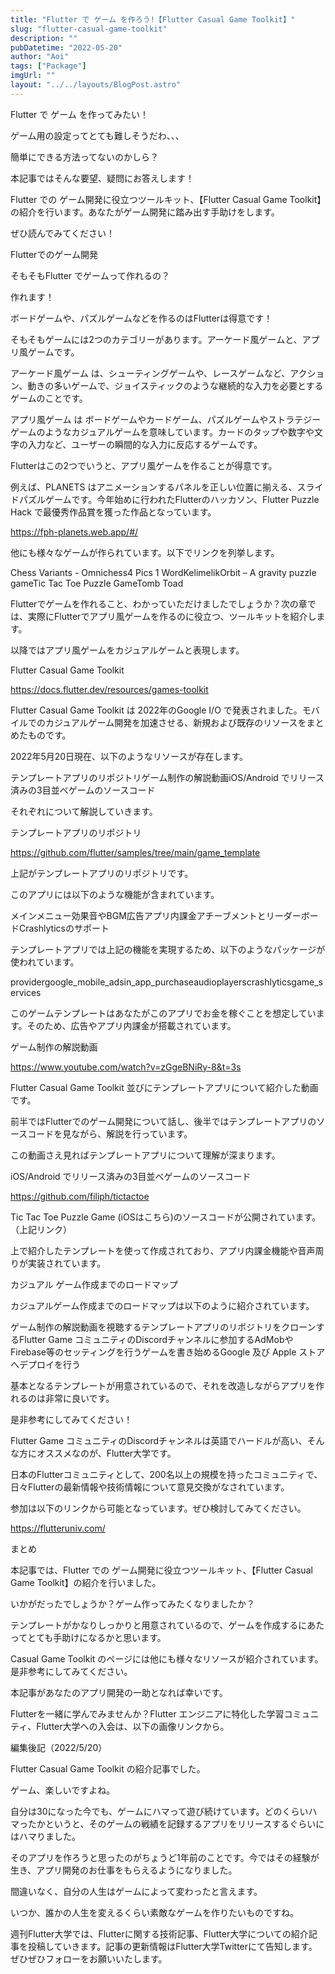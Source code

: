 ```yaml
---
title: "Flutter で ゲーム を作ろう!【Flutter Casual Game Toolkit】"
slug: "flutter-casual-game-toolkit"
description: ""
pubDatetime: "2022-05-20"
author: "Aoi"
tags: ["Package"]
imgUrl: ""
layout: "../../layouts/BlogPost.astro"
---
```




Flutter で ゲーム を作ってみたい！





ゲーム用の設定ってとても難しそうだわ、、、



簡単にできる方法ってないのかしら？




本記事ではそんな要望、疑問にお答えします！



Flutter での ゲーム開発に役立つツールキット、【Flutter Casual Game Toolkit】の紹介を行います。あなたがゲーム開発に踏み出す手助けをします。



ぜひ読んでみてください！



Flutterでのゲーム開発




そもそもFlutter でゲームって作れるの？





作れます！



ボードゲームや、パズルゲームなどを作るのはFlutterは得意です！




そもそもゲームには2つのカテゴリーがあります。アーケード風ゲームと、アプリ風ゲームです。




アーケード風ゲーム は、シューティングゲームや、レースゲームなど、アクション、動きの多いゲームで、ジョイスティックのような継続的な入力を必要とするゲームのことです。





アプリ風ゲーム は ボードゲームやカードゲーム、パズルゲームやストラテジーゲームのようなカジュアルゲームを意味しています。カードのタップや数字や文字の入力など、ユーザーの瞬間的な入力に反応するゲームです。




Flutterはこの2つでいうと、アプリ風ゲームを作ることが得意です。



例えば、PLANETS はアニメーションするパネルを正しい位置に揃える、スライドパズルゲームです。今年始めに行われたFlutterのハッカソン、Flutter Puzzle Hack で最優秀作品賞を獲った作品となっています。




https://fph-planets.web.app/#/




他にも様々なゲームが作られています。以下でリンクを列挙します。



Chess Variants - Omnichess4 Pics 1 WordKelimelikOrbit – A gravity puzzle gameTic Tac Toe Puzzle GameTomb Toad



Flutterでゲームを作れること、わかっていただけましたでしょうか？次の章では、実際にFlutterでアプリ風ゲームを作るのに役立つ、ツールキットを紹介します。




以降ではアプリ風ゲームをカジュアルゲームと表現します。




Flutter Casual Game Toolkit




https://docs.flutter.dev/resources/games-toolkit




Flutter Casual Game Toolkit は 2022年のGoogle I/O で発表されました。モバイルでのカジュアルゲーム開発を加速させる、新規および既存のリソースをまとめたものです。



2022年5月20日現在、以下のようなリソースが存在します。



テンプレートアプリのリポジトリゲーム制作の解説動画iOS/Android でリリース済みの3目並べゲームのソースコード



それぞれについて解説していきます。



テンプレートアプリのリポジトリ




https://github.com/flutter/samples/tree/main/game_template




上記がテンプレートアプリのリポジトリです。



このアプリには以下のような機能が含まれています。



メインメニュー効果音やBGM広告アプリ内課金アチーブメントとリーダーボードCrashlyticsのサポート



テンプレートアプリでは上記の機能を実現するため、以下のようなパッケージが使われています。



providergoogle_mobile_adsin_app_purchaseaudioplayerscrashlyticsgame_services



このゲームテンプレートはあなたがこのアプリでお金を稼ぐことを想定しています。そのため、広告やアプリ内課金が搭載されています。



ゲーム制作の解説動画




https://www.youtube.com/watch?v=zGgeBNiRy-8&t=3s




Flutter Casual Game Toolkit 並びにテンプレートアプリについて紹介した動画です。



前半ではFlutterでのゲーム開発について話し、後半ではテンプレートアプリのソースコードを見ながら、解説を行っています。



この動画さえ見ればテンプレートアプリについて理解が深まります。



iOS/Android でリリース済みの3目並べゲームのソースコード




https://github.com/filiph/tictactoe




Tic Tac Toe Puzzle Game (iOSはこちら)のソースコードが公開されています。（上記リンク）



上で紹介したテンプレートを使って作成されており、アプリ内課金機能や音声周りが実装されています。



カジュアル ゲーム作成までのロードマップ



カジュアルゲーム作成までのロードマップは以下のように紹介されています。



ゲーム制作の解説動画を視聴するテンプレートアプリのリポジトリをクローンするFlutter Game コミュニティのDiscordチャンネルに参加するAdMobやFirebase等のセッティングを行うゲームを書き始めるGoogle 及び Apple ストアへデプロイを行う



基本となるテンプレートが用意されているので、それを改造しながらアプリを作れるのは非常に良いです。



是非参考にしてみてください！




Flutter Game コミュニティのDiscordチャンネルは英語でハードルが高い、そんな方にオススメなのが、Flutter大学です。



日本のFlutterコミュニティとして、200名以上の規模を持ったコミュニティで、日々Flutterの最新情報や技術情報について意見交換がなされています。



参加は以下のリンクから可能となっています。ぜひ検討してみてください。




https://flutteruniv.com/





まとめ







本記事では、Flutter での ゲーム開発に役立つツールキット、【Flutter Casual Game Toolkit】の紹介を行いました。



いかがだったでしょうか？ゲーム作ってみたくなりましたか？



テンプレートがかなりしっかりと用意されているので、ゲームを作成するにあたってとても手助けになるかと思います。



Casual Game Toolkit のページには他にも様々なリソースが紹介されています。是非参考にしてみてください。



本記事があなたのアプリ開発の一助となれば幸いです。




Flutterを一緒に学んでみませんか？Flutter エンジニアに特化した学習コミュニティ、Flutter大学への入会は、以下の画像リンクから。










編集後記（2022/5/20）




Flutter Casual Game Toolkit の紹介記事でした。



ゲーム、楽しいですよね。



自分は30になった今でも、ゲームにハマって遊び続けています。どのくらいハマったかというと、そのゲームの戦績を記録するアプリをリリースするぐらいにはハマりました。



そのアプリを作ろうと思ったのがちょうど1年前のことです。今ではその経験が生き、アプリ開発のお仕事をもらえるようになりました。



間違いなく、自分の人生はゲームによって変わったと言えます。



いつか、誰かの人生を変えるくらい素敵なゲームを作りたいものですね。





週刊Flutter大学では、Flutterに関する技術記事、Flutter大学についての紹介記事を投稿していきます。記事の更新情報はFlutter大学Twitterにて告知します。ぜひぜひフォローをお願いいたします。

